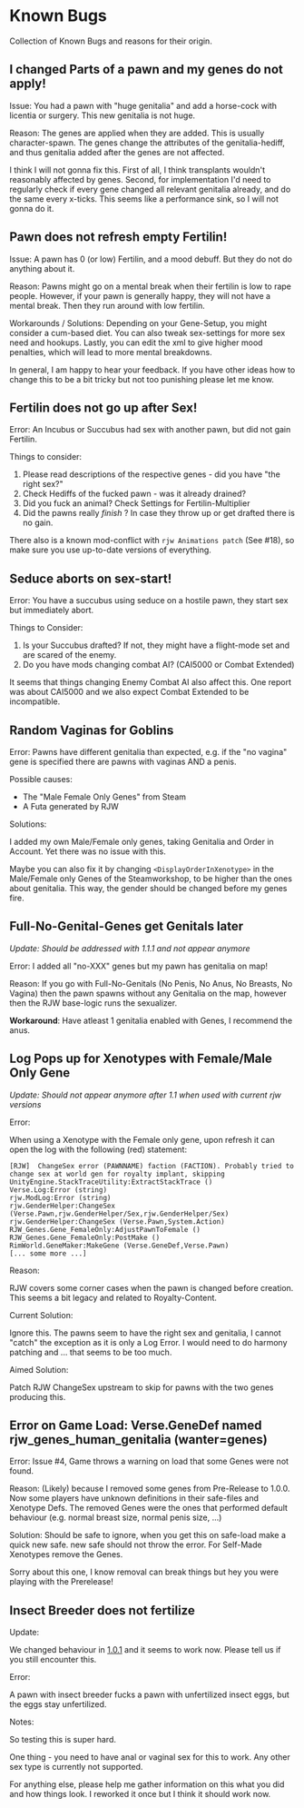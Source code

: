 # Known Bugs 

Collection of Known Bugs and reasons for their origin. 

## I changed Parts of a pawn and my genes do not apply!

Issue: You had a pawn with "huge genitalia" and add a horse-cock with licentia or surgery. This new genitalia is not huge. 

Reason: The genes are applied when they are added. This is usually character-spawn. The genes change the attributes of the genitalia-hediff, and thus genitalia added after the genes are not affected. 

I think I will not gonna fix this. 
First of all, I think transplants wouldn't reasonably affected by genes. 
Second, for implementation I'd need to regularly check if every gene changed all relevant genitalia already, and do the same every x-ticks. 
This seems like a performance sink, so I will not gonna do it. 

## Pawn does not refresh empty Fertilin!

Issue: A pawn has 0 (or low) Fertilin, and a mood debuff. But they do not do anything about it. 

Reason: Pawns might go on a mental break when their fertilin is low to rape people. However, if your pawn is generally happy, they will not have a mental break. Then they run around with low fertilin. 

Workarounds / Solutions: Depending on your Gene-Setup, you might consider a cum-based diet. You can also tweak sex-settings for more sex need and hookups. Lastly, you can edit the xml to give higher mood penalties, which will lead to more mental breakdowns.

In general, I am happy to hear your feedback. If you have other ideas how to change this to be a bit tricky but not too punishing please let me know. 

## Fertilin does not go up after Sex!

Error: An Incubus or Succubus had sex with another pawn, but did not gain Fertilin. 

Things to consider: 

1. Please read descriptions of the respective genes - did you have "the right sex?" 
2. Check Hediffs of the fucked pawn - was it already drained? 
3. Did you fuck an animal? Check Settings for Fertilin-Multiplier
4. Did the pawns really *finish* ? In case they throw up or get drafted there is no gain. 

There also is a known mod-conflict with `rjw Animations patch` (See #18), so make sure you use up-to-date versions of everything.

## Seduce aborts on sex-start! 

Error: You have a succubus using seduce on a hostile pawn, they start sex but immediately abort. 

Things to Consider: 

1. Is your Succubus drafted? If not, they might have a flight-mode set and are scared of the enemy. 
2. Do you have mods changing combat AI? (CAI5000 or Combat Extended)

It seems that things changing Enemy Combat AI also affect this. One report was about CAI5000 and we also expect Combat Extended to be incompatible. 

## Random Vaginas for Goblins 

Error: Pawns have different genitalia than expected, e.g. if the "no vagina" gene is specified there are pawns with vaginas AND a penis. 

Possible causes: 

- The "Male Female Only Genes" from Steam 
- A Futa generated by RJW 

Solutions: 

I added my own Male/Female only genes, taking Genitalia and Order in Account. Yet there was no issue with this. 

Maybe you can also fix it by changing `<DisplayOrderInXenotype>` in the Male/Female only Genes of the Steamworkshop, to be higher than the ones about genitalia. This way, the gender should be changed before my genes fire. 


## Full-No-Genital-Genes get Genitals later 

*Update: Should be addressed with 1.1.1 and not appear anymore*

Error: I added all "no-XXX" genes but my pawn has genitalia on map!

Reason: If you go with Full-No-Genitals (No Penis, No Anus, No Breasts, No Vagina) then the pawn spawns without any Genitalia on the map, 
however then the RJW base-logic runs the sexualizer. 

**Workaround**: Have atleast 1 genitalia enabled with Genes, I recommend the anus. 

## Log Pops up for Xenotypes with Female/Male Only Gene 

*Update: Should not appear anymore after 1.1 when used with current rjw versions* 

Error: 

When using a Xenotype with the Female only gene, upon refresh it can open the log with the following (red) statement: 

```
[RJW]  ChangeSex error (PAWNNAME) faction (FACTION). Probably tried to change sex at world gen for royalty implant, skipping
UnityEngine.StackTraceUtility:ExtractStackTrace ()
Verse.Log:Error (string)
rjw.ModLog:Error (string)
rjw.GenderHelper:ChangeSex (Verse.Pawn,rjw.GenderHelper/Sex,rjw.GenderHelper/Sex)
rjw.GenderHelper:ChangeSex (Verse.Pawn,System.Action)
RJW_Genes.Gene_FemaleOnly:AdjustPawnToFemale ()
RJW_Genes.Gene_FemaleOnly:PostMake ()
RimWorld.GeneMaker:MakeGene (Verse.GeneDef,Verse.Pawn)
[... some more ...]
```

Reason: 

RJW covers some corner cases when the pawn is changed before creation. This seems a bit legacy and related to Royalty-Content.

Current Solution: 

Ignore this. The pawns seem to have the right sex and genitalia, I cannot "catch" the exception as it is only a Log Error. I would need to do harmony patching and ... that seems to be too much.  

Aimed Solution: 

Patch RJW ChangeSex upstream to skip for pawns with the two genes producing this.

## Error on Game Load:  Verse.GeneDef named rjw_genes_human_genitalia (wanter=genes)

Error: Issue #4, Game throws a warning on load that some Genes were not found. 

Reason: (Likely) because I removed some genes from Pre-Release to 1.0.0. Now some players have unknown definitions in their safe-files and Xenotype Defs. 
The removed Genes were the ones that performed default behaviour (e.g. normal breast size, normal penis size, ...)

Solution: Should be safe to ignore, when you get this on safe-load make a quick new safe. new safe should not throw the error. For Self-Made Xenotypes remove the Genes. 

Sorry about this one, I know removal can break things but hey you were playing with the Prerelease! 

## Insect Breeder does not fertilize

Update:

We changed behaviour in [1.0.1](https://github.com/vegapnk/RJW-Genes/releases/tag/1.0.1) and it seems to work now. Please tell us if you still encounter this. 

Error: 

A pawn with insect breeder fucks a pawn with unfertilized insect eggs, but the eggs stay unfertilized. 


Notes: 

So testing this is super hard. 

One thing - you need to have anal or vaginal sex for this to work. Any other sex type is currently not supported. 

For anything else, please help me gather information on this what you did and how things look. I reworked it once but I think it should work now. 
